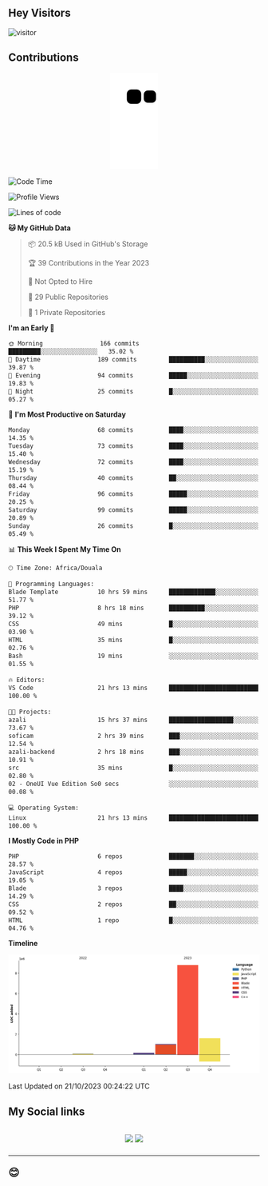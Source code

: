 ## Hey Visitors
![visitor](https://profile-counter.glitch.me/Fotsingboris/count.svg)

## Contributions
<p align="center">
  <img src="https://raw.githubusercontent.com/Fotsingboris/Fotsingboris/output/github-contribution-grid-snake.svg" />
</p>

<!--START_SECTION:waka-->
![Code Time](http://img.shields.io/badge/Code%20Time-694%20hrs%2042%20mins-blue)

![Profile Views](http://img.shields.io/badge/Profile%20Views-1-blue)

![Lines of code](https://img.shields.io/badge/From%20Hello%20World%20I%27ve%20Written-11.6%20million%20lines%20of%20code-blue)

**🐱 My GitHub Data** 

> 📦 20.5 kB Used in GitHub's Storage 
 > 
> 🏆 39 Contributions in the Year 2023
 > 
> 🚫 Not Opted to Hire
 > 
> 📜 29 Public Repositories 
 > 
> 🔑 1 Private Repositories 
 > 
**I'm an Early 🐤** 

```text
🌞 Morning                166 commits         █████████░░░░░░░░░░░░░░░░   35.02 % 
🌆 Daytime                189 commits         ██████████░░░░░░░░░░░░░░░   39.87 % 
🌃 Evening                94 commits          █████░░░░░░░░░░░░░░░░░░░░   19.83 % 
🌙 Night                  25 commits          █░░░░░░░░░░░░░░░░░░░░░░░░   05.27 % 
```
📅 **I'm Most Productive on Saturday** 

```text
Monday                   68 commits          ████░░░░░░░░░░░░░░░░░░░░░   14.35 % 
Tuesday                  73 commits          ████░░░░░░░░░░░░░░░░░░░░░   15.40 % 
Wednesday                72 commits          ████░░░░░░░░░░░░░░░░░░░░░   15.19 % 
Thursday                 40 commits          ██░░░░░░░░░░░░░░░░░░░░░░░   08.44 % 
Friday                   96 commits          █████░░░░░░░░░░░░░░░░░░░░   20.25 % 
Saturday                 99 commits          █████░░░░░░░░░░░░░░░░░░░░   20.89 % 
Sunday                   26 commits          █░░░░░░░░░░░░░░░░░░░░░░░░   05.49 % 
```


📊 **This Week I Spent My Time On** 

```text
🕑︎ Time Zone: Africa/Douala

💬 Programming Languages: 
Blade Template           10 hrs 59 mins      █████████████░░░░░░░░░░░░   51.77 % 
PHP                      8 hrs 18 mins       ██████████░░░░░░░░░░░░░░░   39.12 % 
CSS                      49 mins             █░░░░░░░░░░░░░░░░░░░░░░░░   03.90 % 
HTML                     35 mins             █░░░░░░░░░░░░░░░░░░░░░░░░   02.76 % 
Bash                     19 mins             ░░░░░░░░░░░░░░░░░░░░░░░░░   01.55 % 

🔥 Editors: 
VS Code                  21 hrs 13 mins      █████████████████████████   100.00 % 

🐱‍💻 Projects: 
azali                    15 hrs 37 mins      ██████████████████░░░░░░░   73.67 % 
soficam                  2 hrs 39 mins       ███░░░░░░░░░░░░░░░░░░░░░░   12.54 % 
azali-backend            2 hrs 18 mins       ███░░░░░░░░░░░░░░░░░░░░░░   10.91 % 
src                      35 mins             █░░░░░░░░░░░░░░░░░░░░░░░░   02.80 % 
02 - OneUI Vue Edition So0 secs              ░░░░░░░░░░░░░░░░░░░░░░░░░   00.08 % 

💻 Operating System: 
Linux                    21 hrs 13 mins      █████████████████████████   100.00 % 
```

**I Mostly Code in PHP** 

```text
PHP                      6 repos             ███████░░░░░░░░░░░░░░░░░░   28.57 % 
JavaScript               4 repos             █████░░░░░░░░░░░░░░░░░░░░   19.05 % 
Blade                    3 repos             ████░░░░░░░░░░░░░░░░░░░░░   14.29 % 
CSS                      2 repos             ██░░░░░░░░░░░░░░░░░░░░░░░   09.52 % 
HTML                     1 repo              █░░░░░░░░░░░░░░░░░░░░░░░░   04.76 % 
```



**Timeline**

![Lines of Code chart](https://raw.githubusercontent.com/Fotsingboris/Fotsingboris/main/assets/bar_graph.png)


 Last Updated on 21/10/2023 00:24:22 UTC
<!--END_SECTION:waka-->

<h2>My Social links <h2>
<p align="center">
   <a href="https://linkedin.com/in/Fotsingboris-Mathieu"><img src="https://img.shields.io/badge/linkedin-%230077B5.svg?style=for-the-badge&logo=linkedin&logoColor=white"></a>
   <a href="https://instagram.com/Fotsingboris"><img src="https://img.shields.io/badge/instagram-%23E4405F.svg?style=for-the-badge&logo=Instagram&logoColor=white"></a>
  </p>
<hr>
😊
